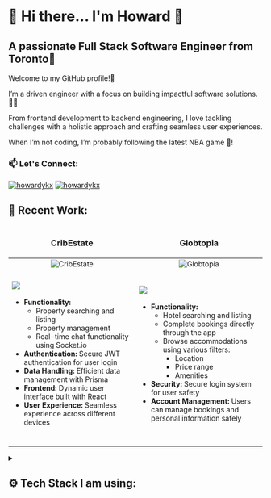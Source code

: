 <!---
hwrdyen/hwrdyen is a ✨ special ✨ repository because its `README.md` (this file) appears on your GitHub profile.
You can click the Preview link to take a look at your changes.
--->
# 👋 Hi there... I'm Howard 🖖
## A passionate Full Stack Software Engineer from Toronto🍁
Welcome to my GitHub profile!🤗

I’m a driven engineer with a focus on building impactful software solutions.👨‍💻

From frontend development to backend engineering, I love tackling challenges with a holistic approach and crafting seamless user experiences.

When I’m not coding, I’m probably following the latest NBA game 🏀!

### 📫 Let's Connect:
<a href="https://linkedin.com/in/howardykx" target="_blank"><img align="center" src="https://img.shields.io/badge/LinkedIn-0077B5?style=for-the-badge&logo=linkedin&logoColor=white" alt="howardykx" /></a> <a href="https://hwrdyen.netlify.app/" target="_blank"><img align="center" src="https://img.shields.io/badge/website-000000?style=for-the-badge&logo=About.me&logoColor=white" alt="howardykx" /></a>
</p>

## 🚧 Recent Work:
<table align="center">
	<thead>
		<td>
			<h3 align="center">CribEstate</h3> 
		</td>
		<td>
			<h3 align="center">Globtopia</h3>
		</td>
	</thead>
	<tr width="100%" align="center">
		<td  width="50%" >
			<img width="100%" object-fit="cover" alt="CribEstate" src="https://github.com/user-attachments/assets/bed94687-681c-4a49-b9b6-2b4b7005d236">
		</td>
		<td width="50%" >
			<img width="100% object-fit="cover" alt="Globtopia" src="https://github.com/hwrdyen/Globtopia-HotelBooking-App/assets/54991780/84cf94aa-08e0-4126-910d-a457698b88a5">
		</td>
	</tr>
	<tr height="350px">
		<td height="100%">
  <a align="center" href="https://github.com/hwrdyen/CribEstate" target=”_blank”><img src="https://img.shields.io/badge/GitHub-100000?style=for-the-badge&logo=github&logoColor=white"/></a>
			<ul>
        <li><strong>Functionality:</strong> 
          <ul>
              <li>Property searching and listing</li>
              <li>Property management</li>
              <li>Real-time chat functionality using Socket.io</li>
          </ul>
        <li><strong>Authentication:</strong> Secure JWT authentication for user login</li>
        <li><strong>Data Handling:</strong> Efficient data management with Prisma</li>
        <li><strong>Frontend:</strong> Dynamic user interface built with React</li>
        <li><strong>User Experience:</strong> Seamless experience across different devices</li>
      </ul>
		</td>
		<td height="100%">
      <a align="center" href="https://github.com/hwrdyen/Globtopia-HotelBooking-App" target=”_blank”><img src="https://img.shields.io/badge/GitHub-100000?style=for-the-badge&logo=github&logoColor=white"/></a>
			<ul>
          <li><strong>Functionality:</strong>
          <ul>
              <li>Hotel searching and listing</li>
              <li>Complete bookings directly through the app</li>
              <li>Browse accommodations using various filters:
                  <ul>
                      <li>Location</li>
                      <li>Price range</li>
                      <li>Amenities</li>
                  </ul>
              </li>
          </ul>
      </li>
        <li><strong>Security:</strong> Secure login system for user safety</li>
        <li><strong>Account Management:</strong> Users can manage bookings and personal information safely</li>
      </ul>
		</td>
	</tr>
</table>

<details>
<summary><h2>⚙️ Tech Stack I am using: </h2></summary>
<h3>Programming Languages:</h3>
<p align="left"> <a href="https://www.java.com" target="_blank" rel="noreferrer"> <img src="https://raw.githubusercontent.com/devicons/devicon/master/icons/java/java-original.svg" alt="java" width="40" height="40"/> </a> <a href="https://www.python.org" target="_blank" rel="noreferrer"> <img src="https://raw.githubusercontent.com/devicons/devicon/master/icons/python/python-original.svg" alt="python" width="40" height="40"/> </a> <a href="https://developer.mozilla.org/en-US/docs/Web/JavaScript" target="_blank" rel="noreferrer"> <img src="https://raw.githubusercontent.com/devicons/devicon/master/icons/javascript/javascript-original.svg" alt="javascript" width="40" height="40"/> </a> <a href="https://www.typescriptlang.org/" target="_blank" rel="noreferrer"> <img src="https://raw.githubusercontent.com/devicons/devicon/master/icons/typescript/typescript-original.svg" alt="typescript" width="40" height="40"/> </a> </p>

<h3>Frontend Development:</h3>
<p align="left"> <a href="https://reactjs.org/" target="_blank" rel="noreferrer"> <img src="https://raw.githubusercontent.com/devicons/devicon/master/icons/react/react-original-wordmark.svg" alt="react" width="40" height="40"/> </a> <a href="https://getbootstrap.com" target="_blank" rel="noreferrer"> <img src="https://raw.githubusercontent.com/devicons/devicon/master/icons/bootstrap/bootstrap-plain-wordmark.svg" alt="bootstrap" width="40" height="40"/> </a> <a href="https://sass-lang.com" target="_blank" rel="noreferrer"> <img src="https://raw.githubusercontent.com/devicons/devicon/master/icons/sass/sass-original.svg" alt="sass" width="40" height="40"/> </a> <a href="https://tailwindcss.com/" target="_blank" rel="noreferrer"> <img src="https://www.vectorlogo.zone/logos/tailwindcss/tailwindcss-icon.svg" alt="tailwind" width="40" height="40"/> </a> <a href="https://www.w3schools.com/css/" target="_blank" rel="noreferrer"> <img src="https://raw.githubusercontent.com/devicons/devicon/master/icons/css3/css3-original-wordmark.svg" alt="css3" width="40" height="40"/> </a> <a href="https://www.w3.org/html/" target="_blank" rel="noreferrer"> <img src="https://raw.githubusercontent.com/devicons/devicon/master/icons/html5/html5-original-wordmark.svg" alt="html5" width="40" height="40"/> </a> </p>

<h3>Backend Development:</h3>
<p align="left"> <a href="https://expressjs.com" target="_blank" rel="noreferrer"> <img src="https://raw.githubusercontent.com/devicons/devicon/master/icons/express/express-original-wordmark.svg" alt="express" width="40" height="40"/> </a> <a href="https://nodejs.org" target="_blank" rel="noreferrer"> <img src="https://raw.githubusercontent.com/devicons/devicon/master/icons/nodejs/nodejs-original-wordmark.svg" alt="nodejs" width="40" height="40"/> </a> <a href="https://spring.io/" target="_blank" rel="noreferrer"> <img src="https://www.vectorlogo.zone/logos/springio/springio-icon.svg" alt="spring" width="40" height="40"/> </a> </p>

<h3>Database Technologies:</h3>
<p align="left"> <a href="https://www.mongodb.com/" target="_blank" rel="noreferrer"> <img src="https://raw.githubusercontent.com/devicons/devicon/master/icons/mongodb/mongodb-original-wordmark.svg" alt="mongodb" width="40" height="40"/> </a> <a href="https://www.mysql.com/" target="_blank" rel="noreferrer"> <img src="https://raw.githubusercontent.com/devicons/devicon/master/icons/mysql/mysql-original-wordmark.svg" alt="mysql" width="40" height="40"/> </a> <a href="https://www.sqlite.org/" target="_blank" rel="noreferrer"> <img src="https://www.vectorlogo.zone/logos/sqlite/sqlite-icon.svg" alt="sqlite" width="40" height="40"/> </a> </p>

<h3>Cloud & DevOps:</h3>
<p align="left"> <a href="https://aws.amazon.com" target="_blank" rel="noreferrer"> <img src="https://raw.githubusercontent.com/devicons/devicon/master/icons/amazonwebservices/amazonwebservices-original-wordmark.svg" alt="aws" width="40" height="40"/> </a> <a href="https://cloud.google.com" target="_blank" rel="noreferrer"> <img src="https://www.vectorlogo.zone/logos/google_cloud/google_cloud-icon.svg" alt="gcp" width="40" height="40"/> </a> <a href="https://www.docker.com/" target="_blank" rel="noreferrer"> <img src="https://raw.githubusercontent.com/devicons/devicon/master/icons/docker/docker-original-wordmark.svg" alt="docker" width="40" height="40"/> </a> <a href="https://kubernetes.io" target="_blank" rel="noreferrer"> <img src="https://www.vectorlogo.zone/logos/kubernetes/kubernetes-icon.svg" alt="kubernetes" width="40" height="40"/> </a> <a href="https://heroku.com" target="_blank" rel="noreferrer"> <img src="https://www.vectorlogo.zone/logos/heroku/heroku-icon.svg" alt="heroku" width="40" height="40"/> </a> <a href="https://www.jenkins.io" target="_blank" rel="noreferrer"> <img src="https://www.vectorlogo.zone/logos/jenkins/jenkins-icon.svg" alt="jenkins" width="40" height="40"/> </a> </p>

<h3>Testing & Automation:</h3>
<p align="left"> <a href="https://www.cypress.io" target="_blank" rel="noreferrer"> <img src="https://raw.githubusercontent.com/simple-icons/simple-icons/6e46ec1fc23b60c8fd0d2f2ff46db82e16dbd75f/icons/cypress.svg" alt="cypress" width="40" height="40"/> </a> <a href="https://jestjs.io" target="_blank" rel="noreferrer"> <img src="https://www.vectorlogo.zone/logos/jestjsio/jestjsio-icon.svg" alt="jest" width="40" height="40"/> </a> <a href="https://www.selenium.dev" target="_blank" rel="noreferrer"> <img src="https://raw.githubusercontent.com/detain/svg-logos/780f25886640cef088af994181646db2f6b1a3f8/svg/selenium-logo.svg" alt="selenium" width="40" height="40"/> </a> </p>

<h3>Data Analysis & Machine Learning:</h3>
<p align="left"> <a href="https://pandas.pydata.org/" target="_blank" rel="noreferrer"> <img src="https://raw.githubusercontent.com/devicons/devicon/2ae2a900d2f041da66e950e4d48052658d850630/icons/pandas/pandas-original.svg" alt="pandas" width="40" height="40"/> </a> <a href="https://www.tensorflow.org" target="_blank" rel="noreferrer"> <img src="https://www.vectorlogo.zone/logos/tensorflow/tensorflow-icon.svg" alt="tensorflow" width="40" height="40"/> </a> <a href="https://pytorch.org/" target="_blank" rel="noreferrer"> <img src="https://www.vectorlogo.zone/logos/pytorch/pytorch-icon.svg" alt="pytorch" width="40" height="40"/> </a> </p>
</details>
